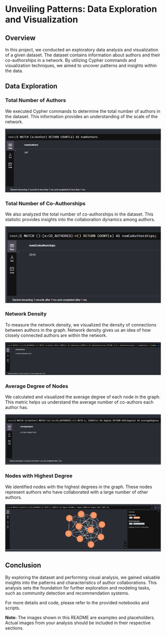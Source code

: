 # Unveiling Patterns: Data Exploration and Visualization

## Overview

In this project, we conducted an exploratory data analysis and visualization of a given dataset. The dataset contains information about authors and their co-authorships in a network. By utilizing Cypher commands and visualization techniques, we aimed to uncover patterns and insights within the data.

## Data Exploration

### Total Number of Authors

We executed Cypher commands to determine the total number of authors in the dataset. This information provides an understanding of the scale of the network.

![Total Number of Authors](images/total_authors.png)

### Total Number of Co-Authorships

We also analyzed the total number of co-authorships in the dataset. This statistic provides insights into the collaboration dynamics among authors.

![Total Number of Co-Authorships](images/total_coauthorships.png)

### Network Density

To measure the network density, we visualized the density of connections between authors in the graph. Network density gives us an idea of how closely connected authors are within the network.

![Network Density](images/network_density.png)

### Average Degree of Nodes

We calculated and visualized the average degree of each node in the graph. This metric helps us understand the average number of co-authors each author has.

![Average Degree of Nodes](images/average_degree.png)

### Nodes with Highest Degree

We identified nodes with the highest degrees in the graph. These nodes represent authors who have collaborated with a large number of other authors.

![Nodes with Highest Degree](images/highest_degree_nodes.png)

## Conclusion

By exploring the dataset and performing visual analysis, we gained valuable insights into the patterns and characteristics of author collaborations. This analysis sets the foundation for further exploration and modeling tasks, such as community detection and recommendation systems.

For more details and code, please refer to the provided notebooks and scripts.

**Note:** The images shown in this README are examples and placeholders. Actual images from your analysis should be included in their respective sections.

